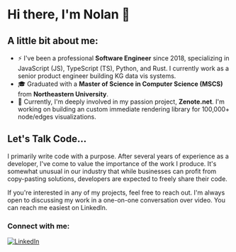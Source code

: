 # Hi there, I'm Nolan 👋

## A little bit about me:

- ⚡ I've been a professional **Software Engineer** since 2018, specializing in JavaScript (JS), TypeScript (TS),  Python, and Rust. I currently work as a senior product engineer building KG data vis systems.
- 🎓 Graduated with a **Master of Science in Computer Science (MSCS)** from **Northeastern University**.
- 🌱 Currently, I'm deeply involved in my passion project, **Zenote.net**. I'm working on building an custom immediate rendering library for 100,000+ node/edges visualizations.

## Let's Talk Code...

I primarily write code with a purpose. After several years of experience as a developer, I've come to value the importance of the work I produce. It's somewhat unusual in our industry that while businesses can profit from copy-pasting solutions, developers are expected to freely share their code. 

If you're interested in any of my projects, feel free to reach out. I'm always open to discussing my work in a one-on-one conversation over video. You can reach me easiest on LinkedIn.
### Connect with me:

[![LinkedIn](https://img.shields.io/badge/LinkedIn-nolanbraman-blue?style=flat-square&logo=linkedin)](https://www.linkedin.com/in/nolanbraman/)

